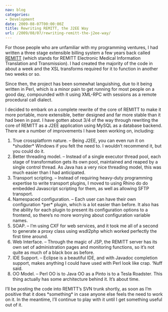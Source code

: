 ```yaml
---
nav: blog
categories:
- Development
date: 2009-08-07T00:00:00Z
title: Rewriting REMITT, the J2EE Way
url: /2009/08/07/rewriting-remitt-the-j2ee-way/
---
```


For those people who are unfamiliar with my programming ventures, I had written a three stage extensible billing system a few years back called [REMITT][1] (which stands for REMITT Electronic Medical Information Translation and Transmission). I had created the majority of the code in about a week and the XSL transforms required for it to function in another two weeks or so.

 [1]: http://remitt.org/

Since then, the project has been somewhat languishing, due to it being written in Perl, which is a minor pain to get running for most people on a good day, compounded with it using XML-RPC with sessions as a remote procedural call dialect.

I decided to embark on a complete rewrite of the core of REMITT to make it more portable, more extensible, better designed and far more stable than it had been in past. I have gotten about 3/4 of the way through rewriting the core of REMITT as a J2EE application using MySQL as a database backend. There are a number of improvements I have been working on, including:

1.  True crossplatform nature. – Being J2EE, you can even run it on \*shudder\* Windows if you felt the need to. I wouldn’t recommend it, but you could do it.
2.  Better threading model. – Instead of a single executor thread pool, each stage of transformation gets its own pool, maintained and reaped by a single control thread. As Java has a very nice threading model, this was much easier than I had anticipated.
3.  Transport scripting. – Instead of requiring heavy-duty programming expertise to write transport plugins, I moved to using Rhino do do embedded Javascript scripting for them, as well as allowing SFTP transport.
4.  Namespaced configuration. – Each user can have their own configuration \*per\* plugin, which is a lot easier than before. It also has the ability for each plugin to present its configuration options to a frontend, so there’s no more worrying about configuration variable names.
5.  SOAP. – I’m using CXF for web services, and it took me all of a second to generate a proxy class using wsdl2php which worked perfectly the first time around.
6.  Web Interface. – Through the magic of JSP, the REMITT server has its own set of administration pages and monitoring functions, so it’s not quite as much of a black box as before.
7.  IDE Support. – Eclipse is a beautiful IDE, and with Javadoc completion support, makes anything I could have used with Perl look like crap. ‘Nuff said.
8.  OO Model. – Perl OO is to Java OO as a Pinto is to a Tesla Roadster. This thing actually has some architecture behind it. It’s about time.

I’ll be posting the code into REMITT’s SVN trunk shortly, as soon as I’m positive that it does \*something\* in case anyone else feels the need to work on it. In the meantime, I’ll continue to play with it until I get something useful out of it.
